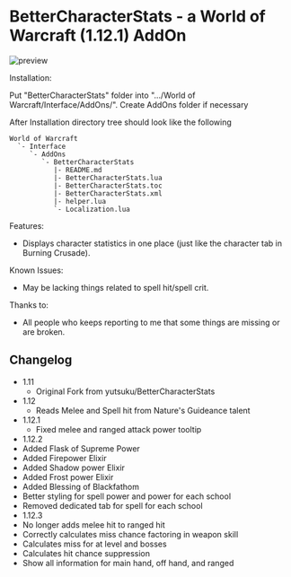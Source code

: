 # BetterCharacterStats - a World of Warcraft (1.12.1) AddOn

![preview](https://raw.githubusercontent.com/yutsuku/BetterCharacterStats/gh-pages/images/BetterCharacterStats.png)

Installation:

Put "BetterCharacterStats" folder into ".../World of Warcraft/Interface/AddOns/".
Create AddOns folder if necessary

After Installation directory tree should look like the following

	World of Warcraft
	  `- Interface
		 `- AddOns
			`- BetterCharacterStats
			   |- README.md
			   |- BetterCharacterStats.lua
			   |- BetterCharacterStats.toc
			   |- BetterCharacterStats.xml
			   |- helper.lua
			   `- Localization.lua

Features:
- Displays character statistics in one place (just like the character tab in Burning Crusade).

Known Issues:
- May be lacking things related to spell hit/spell crit.

Thanks to:
- All people who keeps reporting to me that some things are missing or are broken.

## Changelog
- 1.11
  - Original Fork from yutsuku/BetterCharacterStats
- 1.12
  - Reads Melee and Spell hit from Nature's Guideance talent
- 1.12.1
  - Fixed melee and ranged attack power tooltip
- 1.12.2
 - Added Flask of Supreme Power
 - Added Firepower Elixir
 - Added Shadow power Elixir
 - Added Frost power Elixir
 - Added Blessing of Blackfathom
 - Better styling for spell power and power for each school
 - Removed dedicated tab for spell for each school
- 1.12.3
 - No longer adds melee hit to ranged hit
 - Correctly calculates miss chance factoring in weapon skill
 - Calculates miss for at level and bosses
 - Calculates hit chance suppression
 - Show all information for main hand, off hand, and ranged